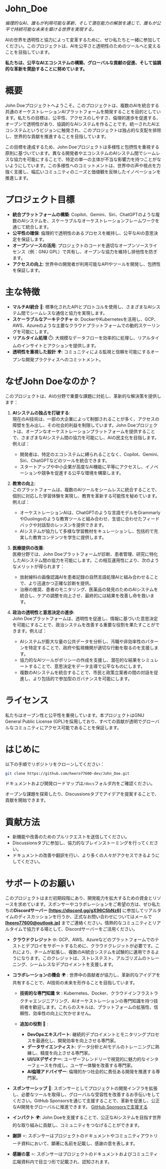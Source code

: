 # John_Doe
*倫理的なAI、誰もが利用可能な革新、そして潜在能力の解放を通じて、誰もが公平で持続可能な未来を築ける世界を実現する。*

AIの世界を透明性と協力によって変革するために、ぜひ私たちと一緒に参加してください。このプロジェクトは、AIを公平さと透明性のためのツールへと変えることを目指しています。

**私たちは、公平なAIエコシステムの構築、グローバルな貢献の促進、そして協調的な革新を奨励することに努めています。**



# **概要**
John Doeプロジェクトへようこそ。このプロジェクトは、複数のAIを統合する共通のオーケストレーションAIプラットフォームを開発することを目的としています。私たちの目標は、公平性、アクセスのしやすさ、倫理的進歩を促進する、オープンで透明性があり、協調的なAIシステムを作ることです。統一されたAIエコシステムというビジョンに触発され、このプロジェクトは独占的な支配を排除し、世界的な貢献を推進することを目指しています。

この目標を達成するため、John Doeプロジェクトは多様性と包摂性を重視する原則に基づいています。異なる開発者やエコシステムのAIシステム間でシームレスな協力を可能にすることで、特定の単一の主体が不当な影響力を持つことがないようにしています。この多様性へのコミットメントは、世界中の声や視点を力強く支援し、幅広いコミュニティのニーズと価値観を反映したイノベーションを推進します。


# プロジェクト目標
- **統合プラットフォームの構築**: Copilot、Gemini、Siri、ChatGPTのような複数のAIシステムを、スケーラブルなオーケストレーションフレームワークを通じて統合します。
- **公平性の確保**: 倫理的で透明性のあるプロセスを維持し、公平なAIの意思決定を保証します。
- **オープンソースの活用**: プロジェクトのコードを適切なオープンソースライセンス（例：GNU GPL）で共有し、オープンな協力を維持し排他性を防ぎます。
- **アクセスの向上**: 世界中の開発者が利用可能なAPIやツールを開発し、包摂性を保証します。


# 主な特徴
- **マルチAI統合** 🤖: 標準化されたAPIとプロトコルを使用し、さまざまなAIシステム間でシームレスな通信と協力を実現します。
- **スケーラブルなアーキテクチャ** ⚙️: DockerやKubernetesを活用し、GCP、AWS、Azureのような主要なクラウドプラットフォームでの動的スケーリングを可能にします。
- **リアルタイム処理** ⏱️: 大規模なデータフローを効率的に処理し、リアルタイムのインサイトとアクションを提供します。
- **透明性を重視した設計** 🌍: コミュニティによる監視と信頼を可能にするオープンな開発プラクティスへのコミットメント。


# **なぜJohn Doeなのか？**
このプロジェクトは、AIの分野で重要な課題に対処し、革新的な解決策を提供します：

1. **AIシステムの独占を打破する**:  
   現在のAI技術は、一部の大企業によって制御されることが多く、アクセスの障壁を生み出し、その社会的利益を制限しています。John Doeプロジェクトは、オープンなオーケストレーションプラットフォームを提供することで、さまざまなAIシステム間の協力を可能にし、AIの民主化を目指します。例えば：
   - 開発者は、特定のエコシステムに縛られることなく、Copilot、Gemini、Siri、ChatGPTなどのツールを統合できます。
   - スタートアップや中小企業が高度なAI機能に平等にアクセスし、イノベーションや競争を促進する公平な環境を構築します。

2. **教育の向上**:  
   このプラットフォームは、複数のAIツールをシームレスに統合することで、個別に対応した学習体験を実現し、教育を革新する可能性を秘めています。例えば：
   - オーケストレーションAIは、ChatGPTのような言語モデルをGrammarlyやDuolingoのような教育ツールと組み合わせ、生徒に合わせたフィードバックや対話型のレッスンを提供できます。
   - AIシステムが協力して多様な学習教材をキュレーションし、包括的で充実した教育コンテンツを学生に提供します。

3. **医療提供の改善**:  
   医療分野では、John Doeプラットフォームが診断、患者管理、研究に特化したAIシステム間の協力を可能にします。この相互運用性により、次のようなメリットが得られます：
   - 放射線科の画像認識AIを患者記録の自然言語処理AIと組み合わせることで、より迅速かつ正確な診断を提供。
   - 治療の推奨、患者のモニタリング、医薬品の発見のためのAIシステムを統合し、ケアの調整を向上させ、最終的には結果を改善し命を救います。

4. **政治の透明性と意思決定の進歩**:  
   John Doeプラットフォームは、透明性を促進し、情報に基づいた意思決定を可能にすることで、政治システムを改善する重要な役割を果たすことができます。例えば：
   - AIシステムが膨大な量の公共データを分析し、汚職や非効率性のパターンを特定することで、政府や監視機関が適切な行動を取るのを支援します。
   - 協力的なAIツールがポリシーの作成を支援し、潜在的な結果をシミュレートすることで、意思決定をデータ主導で公平なものにします。
   - 複数のAIシステムを統合することで、市民と政策立案者の間の対話を促進し、より包括的で参加型のガバナンスを可能にします。


# ライセンス
私たちはオープン性と公平性を重視しています。本プロジェクトはGNU General Public License (GPL)を採用しており、すべての貢献が透明でグローバルなコミュニティにアクセス可能であることを保証します。

# はじめに
以下の手順でリポジトリをクローンしてください：

```bash
git clone https://github.com/heero77600-dev/John_Doe.git
```
ドキュメントおよび開発ロードマップは`/docs`フォルダ内をご確認ください。

オープンな課題を探索したり、Discussionsタブでアイデアを提案することで、貢献を開始できます。

# 貢献方法
- 新機能や改善のためのプルリクエストを送信してください。
- Discussionsタブに参加し、協力的なブレインストーミングを行ってください。
- ドキュメントの改善や翻訳を行い、より多くの人々がアクセスできるようにしてください。

# サポートのお願い

このプロジェクトはまだ初期段階にあり、開発能力を拡大するための資金とリソースを求めています。スポンサーやコラボレーションをご希望の方は、ぜひ私たちの**Discordサーバー [https://discord.gg/gX96CSbNz6]** に参加してリアルタイムのディスカッションを行うか、正式なお問い合わせについてはメールで **[heero77600@outlook.jp]** までご連絡ください。情熱的なコミュニティとリアルタイムで協力する場として、Discordサーバーをご活用ください。

- **クラウドクレジット** 🌐: GCP、AWS、Azureなどのプラットフォームでのテストとデプロイをサポートするために、クラウドクレジットが必要です。これにより、チームが拡張し、複数のAI統合システムを試験的に運用できるようになります。このクレジットは、ストレステスト、アルゴリズムのトレーニング、シームレスなデプロイメントを支援します。

- **コラボレーションの機会** 🌍 :
世界中の貢献者が協力し、革新的なアイデアを共有することで、AI技術の未来を形作ることを目指しています。
   - **技術的な専門知識** 🛠️ : Kubernetes、Docker、クラウドインフラストラクチャエンジニアリング、AIオーケストレーションの専門知識を持つ技術者を歓迎します。これらのスキルは、プラットフォームの拡張性、信頼性、効率性の向上に欠かせません。

   - **追加の役割** 🎯 :
      - **DevOpsエキスパート**: 継続的デプロイメントとモニタリングプロセスを最適化し、開発効率を向上させる専門家。
      - **データサイエンティスト**: データ分析とAIモデルのトレーニングに熟練し、精度を向上させる専門家。
      - **UI/UXデザイナー**: ユーザーフレンドリーで視覚的に魅力的なインターフェースを作成し、ユーザー体験を改善する専門家。
      - **AI倫理アドバイザー**: 倫理的かつ社会的に責任ある開発を推進する専門家。

- **スポンサーシップ** 🤝: スポンサーとしてプロジェクトの開発インフラを拡張し、必要なツールを取得し、グローバルな受容性を改善するお手伝いをしてください。GitHub Sponsorsを通じて支援することで、革新を促進し、公正なAI開発をグローバルに推進できます。
[GitHub Sponsorsで支援する](https://github.com/sponsors/)

- **インパクト** 🌍: John Doeを支援することで、公正なAIシステムを目指す世界的な取り組みに貢献し、コミュニティをつなげることができます。

- **謝辞** ⭐: スポンサーはプロジェクトのドキュメントやコミュニティアウトリーチ資料において、顕著に名前を記載し、感謝の意を表します。


- **感謝の意** ⭐: スポンサーはプロジェクトのドキュメントおよびコミュニティ広報資料内で目立つ形で記載され、認知されます。


